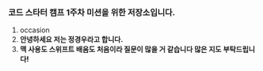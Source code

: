 ### 코드 스타터 캠프 1주차 미션을 위한 저장소입니다.
1. occasion
2. __안녕하세요 저는 정경우라고 합니다.__
3. **맥 사용도 스위프트 배움도 처음이라 질문이 많을 거 같습니다 많은 지도 부탁드립니다!**